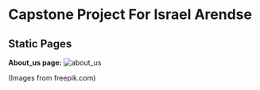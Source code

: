 # Capstone Project For Israel Arendse


##  Static Pages

**About_us page:**
![about_us](https://github.com/user-attachments/assets/1b03d496-48b2-432a-9348-a10f6c7848b4)

(Images from freepik.com)
